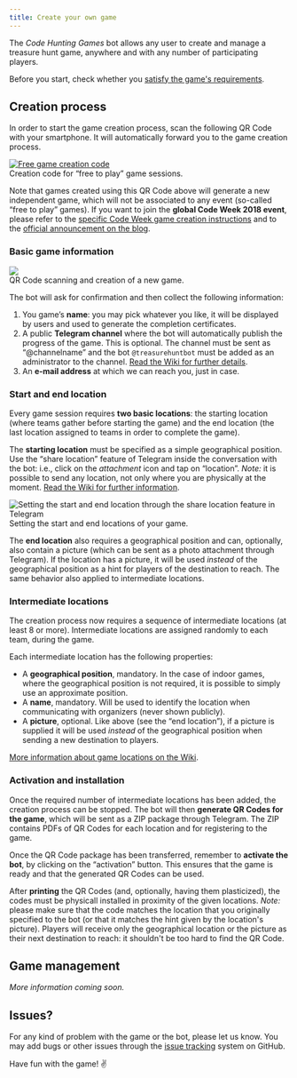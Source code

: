 ```yaml
---
title: Create your own game
---
```


<p class="lead">
The <i>Code Hunting Games</i> bot allows any user to create and manage a treasure hunt game, anywhere and with any number of participating players.
</p>

Before you start, check whether you [satisfy the game's requirements](/en/requirements).

## Creation process

In order to start the game creation process, scan the following QR&nbsp;Code with your smartphone.
It will automatically forward you to the game creation process.

<div class="picture">
    <a href="https://t.me/treasurehuntbot?start=free-to-play">
        <img src="/assets/images/qrcode-free-code-hunting.jpg" alt="Free game creation code" />
    </a>
    <div class="didascaly">Creation code for “free to play” game sessions.</div>
</div>

Note that games created using this QR&nbsp;Code above will generate a new independent game, which will not be associated to any event (so-called “free to play” games).
If you want to join the **global Code&nbsp;Week&nbsp;2018 event**, please refer to the [specific Code&nbsp;Week game creation instructions](/codeweek2018) and to the [official announcement on the blog](http://blog.codeweek.eu/post/179080628670/want-to-have-fun-with-friends-organise-a-code).

### Basic game information

<div class="anim-guide">
    <img src="/assets/images/qrcode-scan.gif" />
    <div class="didascaly">QR&nbsp;Code scanning and creation of a new game.</div>
</div>

The bot will ask for confirmation and then collect the following information:

1. You game’s **name**: you may pick whatever you like, it will be displayed by users and used to generate the completion certificates.
1. A public **Telegram channel** where the bot will automatically publish the progress of the game. This is optional. The channel must be sent as “@channelname” and the bot `@treasurehuntbot` must be added as an administrator to the channel. [Read the Wiki for further details](https://github.com/CodeMOOC/TreasureHuntBot/wiki/Setting-up-a-public-channel).
1. An **e-mail address** at which we can reach you, just in case.

### Start and end location

Every game session requires **two basic locations**: the starting location (where teams gather before starting the game) and the end location (the last location assigned to teams in order to complete the game).

The **starting location** must be specified as a simple geographical position.
Use the “share location” feature of Telegram inside the conversation with the bot: i.e., click on the *attachment* icon and tap on “location”.
*Note:* it is possible to send any location, not only where you are physically at the moment.
[Read the Wiki for further information](https://github.com/CodeMOOC/TreasureHuntBot/wiki/Setting-up-game-locations).

<div class="anim-guide">
    <img src="/assets/images/share-location.gif" alt="Setting the start and end location through the share location feature in Telegram" />
    <div class="didascaly">Setting the start and end locations of your game.</div>
</div>

The **end location** also requires a geographical position and can, optionally, also contain a picture (which can be sent as a photo attachment through Telegram).
If the location has a picture, it will be used *instead* of the geographical position as a hint for players of the destination to reach.
The same behavior also applied to intermediate locations.

### Intermediate locations

The creation process now requires a sequence of intermediate locations (at least&nbsp;8 or more).
Intermediate locations are assigned randomly to each team, during the game.

Each intermediate location has the following properties:

* A **geographical position**, mandatory. In the case of indoor games, where the geographical position is not required, it is possible to simply use an approximate position.
* A **name**, mandatory. Will be used to identify the location when communicating with organizers (never shown publicly).
* A **picture**, optional. Like above (see the “end location”), if a picture is supplied it will be used *instead* of the geographical position when sending a new destination to players.

[More information about game locations on the Wiki](https://github.com/CodeMOOC/TreasureHuntBot/wiki/Setting-up-game-locations).

### Activation and installation

Once the required number of intermediate locations has been added, the creation process can be stopped.
The bot will then **generate QR&nbsp;Codes for the game**, which will be sent as a ZIP&nbsp;package through Telegram.
The ZIP contains PDFs of QR&nbsp;Codes for each location and for registering to the game.

Once the QR&nbsp;Code package has been transferred, remember to **activate the bot**, by clicking on the “activation” button.
This ensures that the game is ready and that the generated QR&nbsp;Codes can be used.

After **printing** the QR&nbsp;Codes (and, optionally, having them plasticized), the codes must be physicall installed in proximity of the given locations.
*Note:* please make sure that the code matches the location that you originally specified to the bot (or that it matches the hint given by the location's picture).
Players will receive only the geographical location or the picture as their next destination to reach: it shouldn't be too hard to find the QR&nbsp;Code.

## Game management

*More information coming soon.*

## Issues?

For any kind of problem with the game or the bot, please let us know.
You may add bugs or other issues through the [issue tracking](https://github.com/CodeMOOC/TreasureHuntBot/issues) system on GitHub.

Have fun with the game! ✌
